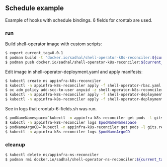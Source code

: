 ## Schedule example

Example of hooks with schedule bindings. 6 fields for crontab are used.

### run

Build shell-operator image with custom scripts:

```bash
$ export current_tag=0.0.1
$ podman build -t "docker.io/sadhal/shell-operator-k8s-reconciler:${current_tag}" .
$ podman push docker.io/sadhal/shell-operator-k8s-reconciler:${current_tag}
```

Edit image in shell-operator-deployment.yaml and apply manifests:

```bash
$ kubectl create ns appinfra-k8s-reconciler
$ kubectl -n appinfra-k8s-reconciler apply -f shell-operator-rbac.yaml
$ oc adm policy add-scc-to-user anyuid -z shell-operator-k8s-reconciler -n appinfra-k8s-reconciler
$ kubectl -n appinfra-k8s-reconciler apply -f shell-operator-deployment-ns-cluster-0.yaml
$ kubectl -n appinfra-k8s-reconciler apply -f shell-operator-deployment-argocd-cluster-0.yaml
```

See in logs that crontab-6-fields.sh was run.
```bash
$ podNameNamespace=`kubectl -n appinfra-k8s-reconciler get pods -l gits.reconcile.type=namespace -o jsonpath='{.items[*].metadata.name}'`
$ kubectl -n appinfra-k8s-reconciler logs $podNameNamespace
$ podNameArgoCD=`kubectl -n appinfra-k8s-reconciler get pods -l gits.reconcile.type=argocd -o jsonpath='{.items[*].metadata.name}'`
$ kubectl -n appinfra-k8s-reconciler logs $podNameArgoCD
```


### cleanup

```bash
$ kubectl delete ns/appinfra-ns-reconciler
$ podman rmi docker.io/sadhal/shell-operator-ns-reconciler:${current_tag}
```
